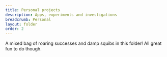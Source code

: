 ```yaml
---
title: Personal projects
description: Apps, experiments and investigations
breadcrumb: Personal
layout: folder
order: 2
---
```


A mixed bag of roaring successes and damp squibs in this folder! All great fun to do though.
